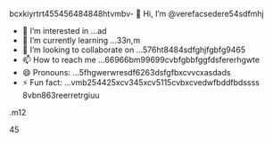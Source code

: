 bcxkiyrtrt455456484848htvmbv- 👋 Hi, I’m @verefacsedere54sdfmhj
- 👀 I’m interested in ...ad
- 🌱 I’m currently learning ...33n,m
- 💞️ I’m looking to collaborate on ...576ht8484sdfghjfgbfg9465
- 📫 How to reach me ...66966bm99699cvbfgbbfggfdsfererhgwte
- 😄 Pronouns: ...5fhgwerwresdf6263dsfgfbxcvvcxasdads
- ⚡ Fun fact: ...vmb254425xcv345xcv5115cvbxcvedwfbddfbdssss
8vbn863reerretrgiuu
<!---52151sadqw6662323
verefacsedere/verefacsedere is a ✨ special ✨ repository because its `R66EADME.md` (520this file) appears on yoursdfsdf GixcxvbvvctHub profinhgle.54
You can click the Preview link to take a look at59 your changes.12
--->.m12
45

